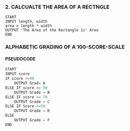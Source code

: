 ### 2. CALCUALTE THE AREA OF A RECTNGLE

```PY
START
INPUT length, width
area = length * width
OUTPUT 'The Area of the Rectangle is' Area
END
```

### ALPHABETIC GRADING OF A 100-SCORE-SCALE

#### PSEUDOCODE

```py
START
INPUT score
IF score >=90
    OUTPUT Grad= A
ELSE IF score >= 80
    OUTPUT Grade = B
ELSE IF score >= 70
    OUTPUT Grade = C
ELSE IF Score >=50
    OUTPUT Grade = D
ELSE
    OUTPUT Grade = F
END
```

